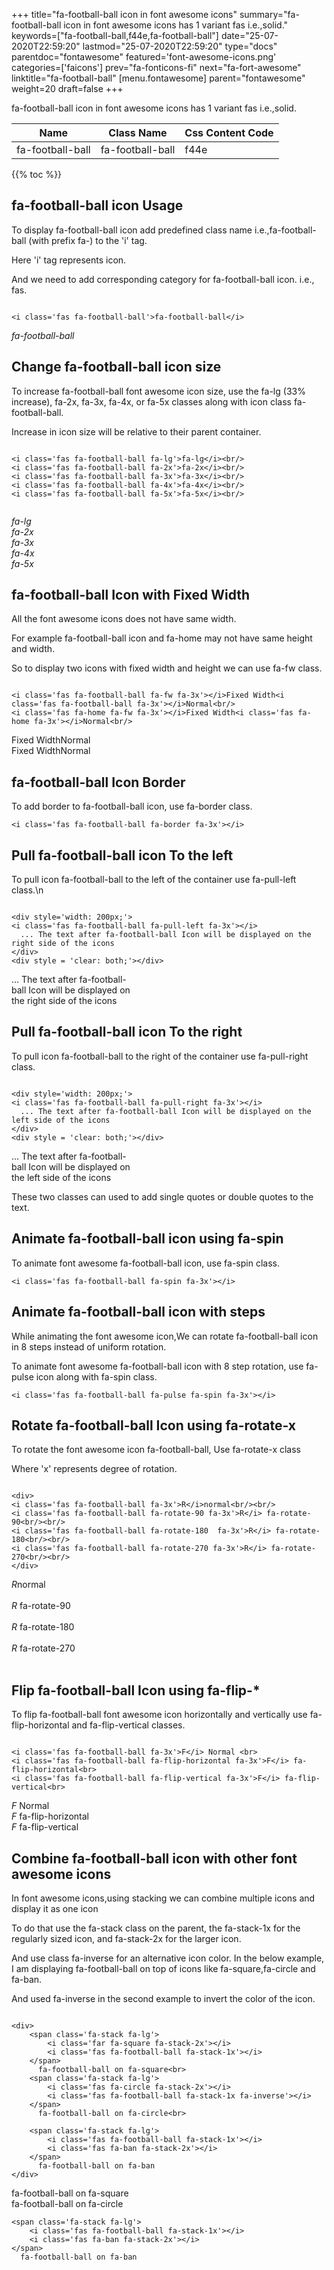 +++
title="fa-football-ball icon in font awesome icons"
summary="fa-football-ball icon in font awesome icons has 1 variant fas i.e.,solid."
keywords=["fa-football-ball,f44e,fa-football-ball"]
date="25-07-2020T22:59:20"
lastmod="25-07-2020T22:59:20"
type="docs"
parentdoc="fontawesome"
featured='font-awesome-icons.png'
categories=['faicons']
prev="fa-fonticons-fi"
next="fa-fort-awesome"
linktitle="fa-football-ball"
[menu.fontawesome]
parent="fontawesome"
weight=20
draft=false
+++


fa-football-ball icon in font awesome icons has 1 variant fas i.e.,solid.

<div class='table-responsive'><table class='table'><thead><tr><th>Name</th><th>Class Name</th><th>Css Content Code</th></tr></thead><tbody><tr><td>fa-football-ball</td><td>fa-football-ball</td><td>f44e</td></tr></tbody></table></div>


{{% toc %}}


## fa-football-ball icon Usage

To display fa-football-ball icon add predefined class name i.e.,fa-football-ball (with prefix fa-) to the 'i' tag.

Here 'i' tag represents icon.

And we need to add corresponding category for fa-football-ball icon. i.e., fas.


```

<i class='fas fa-football-ball'>fa-football-ball</i>
```

<i class='fas fa-football-ball'>fa-football-ball</i>




## Change fa-football-ball icon size
To increase fa-football-ball font awesome icon size, use the fa-lg (33% increase), fa-2x, fa-3x, fa-4x, or fa-5x classes along with icon class fa-football-ball.

Increase in icon size will be relative to their parent container. 

```

<i class='fas fa-football-ball fa-lg'>fa-lg</i><br/>
<i class='fas fa-football-ball fa-2x'>fa-2x</i><br/>
<i class='fas fa-football-ball fa-3x'>fa-3x</i><br/>
<i class='fas fa-football-ball fa-4x'>fa-4x</i><br/>
<i class='fas fa-football-ball fa-5x'>fa-5x</i><br/>
            
```

<i class='fas fa-football-ball fa-lg'>fa-lg</i><br/>
<i class='fas fa-football-ball fa-2x'>fa-2x</i><br/>
<i class='fas fa-football-ball fa-3x'>fa-3x</i><br/>
<i class='fas fa-football-ball fa-4x'>fa-4x</i><br/>
<i class='fas fa-football-ball fa-5x'>fa-5x</i><br/>
            



## fa-football-ball Icon with Fixed Width 

All the font awesome icons does not have same width.

For example fa-football-ball icon and fa-home may not have same height and width.

So to display two icons with fixed width and height we can use fa-fw class.


```

<i class='fas fa-football-ball fa-fw fa-3x'></i>Fixed Width<i class='fas fa-football-ball fa-3x'></i>Normal<br/>
<i class='fas fa-home fa-fw fa-3x'></i>Fixed Width<i class='fas fa-home fa-3x'></i>Normal<br/>
```

<i class='fas fa-football-ball fa-fw fa-3x'></i>Fixed Width<i class='fas fa-football-ball fa-3x'></i>Normal<br/>
<i class='fas fa-home fa-fw fa-3x'></i>Fixed Width<i class='fas fa-home fa-3x'></i>Normal<br/>



## fa-football-ball Icon Border 

To add border to fa-football-ball icon, use fa-border class.


```
<i class='fas fa-football-ball fa-border fa-3x'></i>

```
<i class='fas fa-football-ball fa-border fa-3x'></i>





## Pull fa-football-ball icon To the left

To pull icon fa-football-ball to the left of the container use fa-pull-left class.\n

```

<div style='width: 200px;'>
<i class='fas fa-football-ball fa-pull-left fa-3x'></i>
  ... The text after fa-football-ball Icon will be displayed on the right side of the icons
</div>
<div style = 'clear: both;'></div>
```

<div style='width: 200px;'>
<i class='fas fa-football-ball fa-pull-left fa-3x'></i>
  ... The text after fa-football-ball Icon will be displayed on the right side of the icons
</div>
<div style = 'clear: both;'></div>




## Pull fa-football-ball icon To the right
To pull icon fa-football-ball to the right of the container use fa-pull-right class.

```

<div style='width: 200px;'>
<i class='fas fa-football-ball fa-pull-right fa-3x'></i>
  ... The text after fa-football-ball Icon will be displayed on the left side of the icons
</div>
<div style = 'clear: both;'></div>
```

<div style='width: 200px;'>
<i class='fas fa-football-ball fa-pull-right fa-3x'></i>
  ... The text after fa-football-ball Icon will be displayed on the left side of the icons
</div>
<div style = 'clear: both;'></div>

These two classes can used to add single quotes or double quotes to the text.


## Animate fa-football-ball icon using fa-spin
To animate font awesome fa-football-ball icon, use fa-spin class.

```
<i class='fas fa-football-ball fa-spin fa-3x'></i>
```
<i class='fas fa-football-ball fa-spin fa-3x'></i>




## Animate fa-football-ball icon with steps
While animating the font awesome icon,We can rotate fa-football-ball icon in 8 steps instead of uniform rotation.

To animate font awesome fa-football-ball icon with 8 step rotation, use fa-pulse icon along with fa-spin class.


```
<i class='fas fa-football-ball fa-pulse fa-spin fa-3x'></i>

```
<i class='fas fa-football-ball fa-pulse fa-spin fa-3x'></i>





## Rotate fa-football-ball Icon using fa-rotate-x
To rotate the font awesome icon fa-football-ball, Use fa-rotate-x class

Where 'x' represents degree of rotation.


```

<div>
<i class='fas fa-football-ball fa-3x'>R</i>normal<br/><br/>
<i class='fas fa-football-ball fa-rotate-90 fa-3x'>R</i> fa-rotate-90<br/><br/> 
<i class='fas fa-football-ball fa-rotate-180  fa-3x'>R</i> fa-rotate-180<br/><br/> 
<i class='fas fa-football-ball fa-rotate-270 fa-3x'>R</i> fa-rotate-270<br/><br/>
</div>
```

<div>
<i class='fas fa-football-ball fa-3x'>R</i>normal<br/><br/>
<i class='fas fa-football-ball fa-rotate-90 fa-3x'>R</i> fa-rotate-90<br/><br/> 
<i class='fas fa-football-ball fa-rotate-180  fa-3x'>R</i> fa-rotate-180<br/><br/> 
<i class='fas fa-football-ball fa-rotate-270 fa-3x'>R</i> fa-rotate-270<br/><br/>
</div>




## Flip fa-football-ball Icon using fa-flip-*
To flip fa-football-ball font awesome icon horizontally and vertically use fa-flip-horizontal and fa-flip-vertical classes. 

```

<i class='fas fa-football-ball fa-3x'>F</i> Normal <br>
<i class='fas fa-football-ball fa-flip-horizontal fa-3x'>F</i> fa-flip-horizontal<br>
<i class='fas fa-football-ball fa-flip-vertical fa-3x'>F</i> fa-flip-vertical<br>
```

<i class='fas fa-football-ball fa-3x'>F</i> Normal <br>
<i class='fas fa-football-ball fa-flip-horizontal fa-3x'>F</i> fa-flip-horizontal<br>
<i class='fas fa-football-ball fa-flip-vertical fa-3x'>F</i> fa-flip-vertical<br>




## Combine fa-football-ball icon with other font awesome icons
In font awesome icons,using stacking we can combine multiple icons and display it as one icon 

To do that use the fa-stack class on the parent, the fa-stack-1x for the regularly sized icon, and fa-stack-2x for the larger icon.

And use class fa-inverse for an alternative icon color. 
In the below example, I am displaying fa-football-ball on top of icons like fa-square,fa-circle and fa-ban.

And used fa-inverse in the second example to invert the color of the icon.

```

<div>
    <span class='fa-stack fa-lg'>
        <i class='far fa-square fa-stack-2x'></i>
        <i class='fas fa-football-ball fa-stack-1x'></i>
    </span>
      fa-football-ball on fa-square<br>
    <span class='fa-stack fa-lg'>
        <i class='fas fa-circle fa-stack-2x'></i>
        <i class='fas fa-football-ball fa-stack-1x fa-inverse'></i>
    </span>
      fa-football-ball on fa-circle<br>

    <span class='fa-stack fa-lg'>
        <i class='fas fa-football-ball fa-stack-1x'></i>
        <i class='fas fa-ban fa-stack-2x'></i>
    </span>
      fa-football-ball on fa-ban
</div>
```

<div>
    <span class='fa-stack fa-lg'>
        <i class='far fa-square fa-stack-2x'></i>
        <i class='fas fa-football-ball fa-stack-1x'></i>
    </span>
      fa-football-ball on fa-square<br>
    <span class='fa-stack fa-lg'>
        <i class='fas fa-circle fa-stack-2x'></i>
        <i class='fas fa-football-ball fa-stack-1x fa-inverse'></i>
    </span>
      fa-football-ball on fa-circle<br>

    <span class='fa-stack fa-lg'>
        <i class='fas fa-football-ball fa-stack-1x'></i>
        <i class='fas fa-ban fa-stack-2x'></i>
    </span>
      fa-football-ball on fa-ban
</div>







